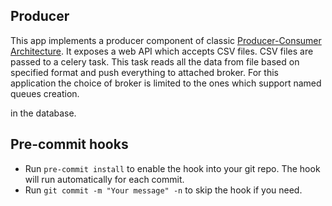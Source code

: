 ## Producer
This app implements a producer component of classic [Producer-Consumer Architecture](https://en.wikipedia.org/wiki/Producer%E2%80%93consumer_problem). It exposes a web API which accepts CSV files. CSV files are passed to a celery
task. This task reads all the data from file based on specified format and push everything to attached broker.
For this application the choice of broker is limited to the ones which support named queues creation.

in the database.
## Pre-commit hooks
  - Run `pre-commit install` to enable the hook into your git repo. The hook will run automatically for each commit.
  - Run `git commit -m "Your message" -n` to skip the hook if you need.
